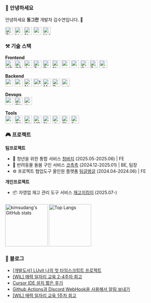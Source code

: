 ### 🦦 안녕하세요

안녕하세요 **동그란** 개발자 김수연입니다. 🍑 <br>

<div style="display: flex; gap: 5px; flex-wrap: wrap">
  <a href="https://let-d0-study.tistory.com">
    <img src="http://img.shields.io/badge/Tistory-%23FF5722?style=for-the-badge&logo=Tistory&logoColor=ffffff" alt="Tistory Badge" height="25px" />
  </a>
  <a href="https://www.linkedin.com/in/%EC%88%98%EC%97%B0-%EA%B9%80-12o21/">
    <img src="https://img.shields.io/badge/linkedin-%230A66C2.svg?&style=for-the-badge&logo=linkedin&logoColor=white" alt="LinkedIn Badge" height="25px" />
  </a>
  <a href="#">
    <img src="https://img.shields.io/badge/resume-%23d197e8.svg?&style=for-the-badge" alt="Notion Badge" height="25px" />
  </a>
  <a href="mailto:kbsksy1221@naver.com">
    <img src="https://img.shields.io/badge/email-%23f2b3e5?style=flat-square&logo=gmail&logoColor=black" height="25px" />
  </a>
  <a href="https://velog.io/@ksy1221">
    <img src="https://img.shields.io/badge/Velog-%2320C997?style=for-the-badge&logo=Velog&logoColor=ffffff" alt="Velog Badge" height="25px" />
  </a>
</div>

### ⚒️ 기술 스택

<div>
  <div><b>Frontend</b></div>
  <div style="display: flex; gap: 5px; flex-wrap: wrap">
    <img src="https://img.shields.io/badge/html5-%23E34F26.svg?&style=for-the-badge&logo=html5&logoColor=white" alt="HTML Badge" height="25px" />
    <img src="https://img.shields.io/badge/css-%23663399.svg?&style=for-the-badge&logo=css&logoColor=white" alt="CSS Badge" height="25px" />
    <img src="https://img.shields.io/badge/javascript-%23F7DF1E.svg?&style=for-the-badge&logo=javascript&logoColor=black" alt="JavaScript Badge" height="25px" />
    <img src="https://img.shields.io/badge/typescript-%233178C6.svg?&style=for-the-badge&logo=typescript&logoColor=white" alt="TypeScript Badge" height="25px" />
    <img src="https://img.shields.io/badge/react-%2361DAFB.svg?&style=for-the-badge&logo=react&logoColor=black" alt="React Badge" height="25px" />
    <img src="https://img.shields.io/badge/next.js-%23000000.svg?&style=for-the-badge&logo=next.js&logoColor=white" alt="Next.js Badge" height="25px" />
    <img src="https://img.shields.io/badge/zustand-%23552277.svg?&style=for-the-badge&logo=zustand&logoColor=black" alt="zustand Badge" height="25px" />
    <img src="https://img.shields.io/badge/reactquery-%23FF4154.svg?&style=for-the-badge&logo=reactquery&logoColor=white" alt="reactquery Badge" height="25px" />
    <img src="https://img.shields.io/badge/sass-%23CC6699.svg?&style=for-the-badge&logo=sass&logoColor=white" alt="Sass Badge" height="25px" />
    <img src="https://img.shields.io/badge/tailwind-%2306B6D4.svg?&style=for-the-badge&logo=tailwindcss&logoColor=white" alt="TailwindCSS Badge" height="25px" />
    <img src="https://img.shields.io/badge/vite-%23646CFF.svg?&style=for-the-badge&logo=vite&logoColor=white" alt="vite Badge" height="25px" />
  </div>
</div>
<br>
<div>
  <div><b>Backend</b></div>
  <div style="display: flex; gap: 5px; flex-wrap: wrap">
    <img src="https://img.shields.io/badge/nodejs-%235FA04E.svg?&style=for-the-badge&logo=node.js&logoColor=white" alt="nodejs Badge" height="25px" />
    <img src="https://img.shields.io/badge/express-%23000000.svg?&style=for-the-badge&logo=express&logoColor=white" alt="express Badge" height="25px" />
    <img src="https://img.shields.io/badge/nestjs-%23E0234E.svg?&style=for-the-badge&logo=nestjs&logoColor=white" alt="NestJS Badge" height="25px" />
    <img src="https://img.shields.io/badge/typeorm-%23FE0803.svg?&style=for-the-badge&logo=typeorm&logoColor=white" alt="typeorm Badge" height="25px" />
    <img src="https://img.shields.io/badge/mysql-%234479A1.svg?&style=for-the-badge&logo=mysql&logoColor=white" alt="MySQL Badge" height="25px" />
    <img src="https://img.shields.io/badge/redis-%23DC382D.svg?&style=for-the-badge&logo=redis&logoColor=white" alt="Redis Badge" height="25px" />
    <img src="https://img.shields.io/badge/python-%233776AB.svg?&style=for-the-badge&logo=python&logoColor=white" alt="python Badge" height="25px" />
  </div>
</div>
<br>
<div>
  <div><b>Devops</b></div>
  <div style="display: flex; gap: 5px; flex-wrap: wrap">
    <img src="https://img.shields.io/badge/vercel-%23000000?style=for-the-badge&logo=vercel&logoColor=white" alt="vercel Badge" height="25px" />
    <img src="https://img.shields.io/badge/githubactions-%232088FF?style=for-the-badge&logo=githubactions&logoColor=white" alt="Github Actions Badge" height="25px" />
    <img src="https://img.shields.io/badge/docker-%232496ED?style=for-the-badge&logo=docker&logoColor=white" alt="docker Badge" height="25px" />
  </div>
</div>
<br>
<div>
  <div><b>Tools</b></div>
  <div style="display: flex; gap: 5px; flex-wrap: wrap">
    <img src="https://img.shields.io/badge/aws-%23002663.svg?&style=for-the-badge" alt="aws Badge" height="25px" />
    <img src="https://img.shields.io/badge/git-%23F05032.svg?&style=for-the-badge&logo=git&logoColor=white" alt="Git Badge" height="25px" />
    <img src="https://img.shields.io/badge/github-%23181717.svg?&style=for-the-badge&logo=github&logoColor=white" alt="GitHub Badge" height="25px" />
    <img src="https://img.shields.io/badge/VSCode-%23007ACC.svg?&style=for-the-badge" alt="VS Code Badge" height="25px" />
    <img src="https://img.shields.io/badge/notion-%23000000.svg?&style=for-the-badge&logo=notion&logoColor=white" alt="Notion Badge" height="25px" />
    <img src="https://img.shields.io/badge/discord-%235865F2.svg?&style=for-the-badge&logo=discord&logoColor=white" alt="discord Badge" height="25px" />
    <img src="https://img.shields.io/badge/slack-%234A154B.svg?&style=for-the-badge&logo=slack&logoColor=white" alt="Slack Badge" height="25px" />
    <img src="https://img.shields.io/badge/figma-%23F24E1E.svg?&style=for-the-badge&logo=figma&logoColor=white" alt="figma Badge" height="25px" />
  </div>
</div>

### 🎮 프로젝트
<strong>팀프로젝트</strong>
- 👖 청년을 위한 통합 서비스 [청바지](https://github.com/ezen-benttod) (2025.05-2025.06) | FE
- 🐶 반려동물 돌봄 구인 서비스 [코촉촉](https://github.com/kimsudang/ko-chock-chock-backend) (2024.12-2025.01) | BE, 팀장
- ⚙️ 프로젝트 협업도구 올인원 플랫폼 [팀글벙글](https://github.com/kimsudang/passion-mansour-teambeam-frontend) (2024.04-2024.06) | FE

<strong>개인프로젝트</strong>
- 📦 자영업 재고 관리 도구 서비스 [재고지킴이](https://github.com/kimsudang/jaego-keeper) (2025.07-)

### 

<div>
  <img 
    height="135em" 
    src="https://github-readme-stats.vercel.app/api?username=kimsudang&hide=stars,&show=discussions_answered,$show_icons=true&bg_color=00000000&theme=buefy" 
    alt="kimsudang's GitHub stats" 
  />
  <img 
    height="135em" 
    src="https://github-readme-stats.vercel.app/api/top-langs/?username=kimsudang&layout=compact&langs_count=6&theme=buefy" 
    alt="Top Langs" 
  />
</div>

### 📕 블로그

<ul><li><a href='https://let-d0-study.tistory.com/entry/%EA%B0%9C%EB%B0%9C%EB%8F%84%EC%84%9C-LUvit-%EB%82%98%EC%9D%98-%EC%B2%AB-%ED%83%80%EC%9E%84%EC%8A%A4%ED%81%AC%EB%A6%BD%ED%8A%B8-%ED%94%84%EB%A1%9C%EC%A0%9D%ED%8A%B8' target='_blank'>[개발도서] LUvit 나의 첫 타임스크립트 프로젝트</a></li><li><a href='https://let-d0-study.tistory.com/entry/WIL-%EB%A7%A4%EB%A0%A5-%EC%9D%BC%EC%9E%90%EB%A6%AC-%EA%B5%90%EC%9C%A1-2-4%EC%A3%BC%EC%B0%A8-%ED%9A%8C%EA%B3%A0' target='_blank'>[WIL] 매력 일자리 교육 2-4주차 회고</a></li><li><a href='https://let-d0-study.tistory.com/entry/Cursor-IDE-%EC%84%A4%EC%B9%98-%EC%A7%A7%EC%9D%80-%ED%9B%84%EA%B8%B0' target='_blank'>Cursor IDE 설치 짧은 후기</a></li><li><a href='https://let-d0-study.tistory.com/entry/Github-Actions-Discord-WebHook-%EC%82%AC%EC%9A%A9%ED%95%B4%EC%84%9C-%EC%95%8C%EB%A6%BC-%EB%B3%B4%EB%82%B4%EA%B8%B0' target='_blank'>Github Actions과 Discord WebHook을 사용해서 알림 보내기</a></li><li><a href='https://let-d0-study.tistory.com/entry/WIL-%EB%A7%A4%EB%A0%A5-%EC%9D%BC%EC%9E%90%EB%A6%AC-%EA%B5%90%EC%9C%A1-1%EC%A3%BC%EC%B0%A8-%ED%9A%8C%EA%B3%A0' target='_blank'>[WIL] 매력 일자리 교육 1주차 회고</a></li></ul>
